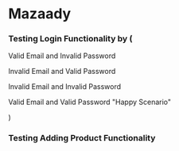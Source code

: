 # Mazaady

### Testing Login Functionality by (
Valid Email and Invalid Password 

Invalid Email and Valid Password

Invalid Email and Invalid Password 

Valid Email and Valid Password "Happy Scenario"

)

### Testing Adding Product Functionality
